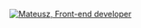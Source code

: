 [![Mateusz, Front-end developer](https://assets.selleo.com/banners/mgorny.svg)](https://selleo.com/)
